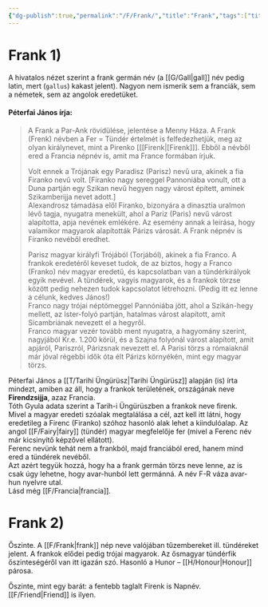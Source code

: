 ```yaml
---
{"dg-publish":true,"permalink":"/F/Frank/","title":"Frank","tags":["titleandheadingonedontmatch","multipleentries","stitched"],"created":"2023-11-29T01:40","updated":"2024-10-25T18:53"}
---
```



# Frank 1)

A hivatalos nézet szerint a frank germán név (a [[G/Gall\|gall]] név pedig latin, mert (`gallus`) kakast jelent). Nagyon nem ismerik sem a franciák, sem a németek, sem az angolok eredetüket.   

#### Péterfai János írja:

> A Frank a Par-Ank rövidülése, jelentése a Menny Háza. A Frank (Frenk) névben a Fer = Tündér értelmét is felfedezhetjük, meg az olyan királynevet, mint a Pirenko \[[[Firenk\|[Firenk]]\]. Ebből a névből ered a Francia népnév is, amit ma France formában írjuk.  
> 
> Volt ennek a Trójának egy Paradisz (Parisz) nevű ura, akinek a fia Firanko nevű volt. \[Firanko nagy sereggel Pannoniába vonult, ott a Duna partján egy Szikan nevű hegyen nagy várost épített, aminek Szikamberijja nevet adott.\]  
> Alexandrosz támadása elől Firanko, bizonyára a dinasztia uralmon lévő tagja, nyugatra menekült, ahol a Pariz (Paris) nevű várost alapította, apja nevének emlékére. Az esemény annak a leírása, hogy valamikor magyarok alapították Párizs városát. A Frank népnév is Firanko nevéből eredhet.  
> 
> Parisz magyar királyfi Trójából (Torjából), akinek a fia Franco. A frankok eredetéről keveset tudok, de az biztos, hogy a Franco (Franko) név magyar eredetű, és kapcsolatban van a tündérkirályok egyik nevével. A tündérek, vagyis magyarok, és a frankok törzse között pedig nehezen tudok kapcsolatot létrehozni. (Pedig itt ez lenne a célunk, kedves János!)  
> Franco nagy trójai néptömeggel Pannóniába jött, ahol a Szikán-hegy mellett, az Ister-folyó partján, hatalmas várost alapított, amit Sicambriának nevezett el a hegyről.  
> Franco magyar vezér tovább ment nyugatra, a hagyomány szerint, nagyjából Kr.e. 1.200 körül, és a Szajna folyónál várost alapított, amit apjáról, Pariszról, Párizsnak nevezett el. A Parisi törzs a rómaiaknál már jóval régebbi idők óta élt Párizs környékén, mint egy magyar törzs.  

Péterfai János a [[T/Tarihi Üngürüsz\|Tarihi Üngürüsz]] alapján (is) írta mindezt, amiben az áll, hogy a frankok területének, országának neve **Firendzsijja**, azaz Francia.  
Tóth Gyula adata szerint a Tarih-i Üngürüszben a frankok neve firenk.  
Mivel a magyar eredeti szóalak megtalálása a cél, azt kell itt látni, hogy eredetileg a Firenc (Firanko) szóhoz hasonló alak lehet a kiindulóalap. Az angol [[F/Fairy\|fairy]] (tündér) magyar megfelelője fer (mivel a Ferenc név már kicsinyítő képzővel ellátott).  
Ferenc nevünk tehát nem a frankból, majd franciából ered, hanem mind ered a tündérek nevéből.  
Azt azért tegyük hozzá, hogy ha a frank germán törzs neve lenne, az is csak úgy lehetne, hogy avar-hunból lett germánná. A név F-R váza avar-hun nyelvre utal.  
Lásd még [[F/Francia\|francia]].  

# Frank 2)

Őszinte. A [[F/Frank\|frank]] nép neve valójában tűzembereket ill. tündéreket jelent. A frankok elődei pedig trójai magyarok. Az ősmagyar tündérfik őszinteségéről van itt igazán szó. Hasonló a Hunor – [[H/Honour\|Honour]] párosa.  

Őszinte, mint egy barát: a fentebb taglalt Firenk is Napnév. [[F/Friend\|Friend]] is ilyen.  

  